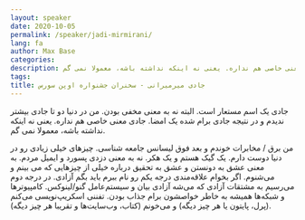 ```yaml
---
layout: speaker
date: 2020-10-05
permalink: /speaker/jadi-mirmirani/
lang: fa
author: Max Base
categories: 
description: جادی یک اسم مستعار است. البته نه به معنی مخفی بودن. من در دنیا دو تا جادی بیشتر ندیدم و در نتیجه جادی برام شده یک امضا. جادی معنی خاصی هم نداره. یعنی نه اینکه نداشته باشه، معمولا نمی گم.
tags: 
title: جادی میرمیرانی - سخنران جشنواره اوپن سورس
---
```


جادی یک اسم مستعار است. البته نه به معنی مخفی بودن. من در دنیا دو تا جادی بیشتر ندیدم و در نتیجه جادی برام شده یک امضا. جادی معنی خاصی هم نداره. یعنی نه اینکه نداشته باشه، معمولا نمی گم.

من برق / مخابرات خوندم و بعد فوق لیسانس جامعه شناسی. چیزهای خیلی زیادی رو در دنیا دوست دارم. یک گیک هستم و یک هکر. نه به معنی دزدی پسورد و ایمیل مردم. به معنی عشق به دونستن و عشق به تحقیق درباره خیلی از چیزهایی که می بینم و می‌شنوم. اگر بخوام علاقه‌مندی‌ درجه یکم رو نام ببرم باید بگم آزادی. در درجه دوم می‌رسیم به مشتقات آزادی که می‌شه آزادی بیان و سیستم‌عامل گنو/لینوکس. کامپیوترها و شبکه‌ها همیشه به خاطر خواصشون برام جذاب بودن. تفننی اسکریپ‌نویسی می‌کنم (پرل، پایتون یا هر چیز دیگه) و می‌خونم (کتاب، وب‌سایت‌ها و تقریبا هر چیز دیگه).
